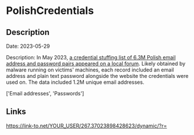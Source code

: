 # PolishCredentials

## Description

Date: 2023-05-29

Description:
In May 2023, <a href="https://zaufanatrzeciastrona.pl/post/kilka-milionow-loginow-i-hasel-z-polski-wycieklo-do-sieci/" target="_blank" rel="noopener">a credential stuffing list of 6.3M Polish email address and password pairs appeared on a local forum</a>. Likely obtained by malware running on victims' machines, each record included an email address and plain text password alongside the website the credentials were used on. The data included 1.2M unique email addresses.


['Email addresses', 'Passwords']

## Links

https://link-to.net/YOUR_USER/267.37023898428623/dynamic/?r=